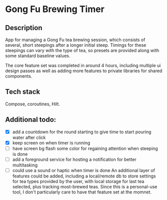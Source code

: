 # Gong Fu Brewing Timer

## Description
App for managing a Gong Fu tea brewing session, which consists of several, short steepings after a longer initial steep.
Timings for these steepings can vary with the type of tea, so presets are provided along with some standard baseline values.

The core feature set was completed in around 4 hours, including multiple ui design passes as well as adding more features to private libraries for shared components.

## Tech stack
Compose, coroutines, Hilt. 

## Additional todo:
- [x] add a countdown for the round starting to give time to start pouring water after click
- [x] keep screen on when timer is running
- [ ] have screen bg flash some color for regaining attention when steeping is done
- [ ] add a foreground service for hosting a notification for better multitasking 
- [ ] could use a sound or haptic when timer is done
An additional layer of features could be added, including a local/remote db to store settings for tea types provided by the user, with local storage for last tea selected, plus tracking most-brewed teas. Since this is a personal-use tool, I don't particularly care to have that feature set at the momnet.

